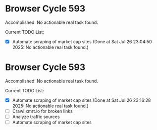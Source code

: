 # Browser Cycle 593

Accomplished: No actionable real task found.

Current TODO List:

- [x] Automate scraping of market cap sites  (Done at Sat Jul 26 23:04:50 2025: No actionable real task found.)

# Browser Cycle 593

Accomplished: No actionable real task found.

Current TODO List:

- [x] Automate scraping of market cap sites  (Done at Sat Jul 26 23:16:28 2025: No actionable real task found.)
- [ ] Crawl xmrt.io for broken links
- [ ] Analyze traffic sources
- [ ] Automate scraping of market cap sites